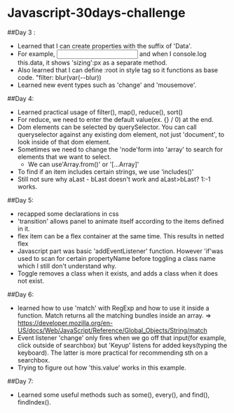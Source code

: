 # Javascript-30days-challenge

##Day 3 : 
- Learned that I can create properties with the suffix of 'Data'. 
- For example, <input data-sizing='px'> and when I console.log this.data, it shows 'sizing':px as a separate method.
- Also learned that I can define :root in style tag so it functions as base code. "filter: blur(var(--blur))
- Learned new event types such as 'change' and 'mousemove'.

##Day 4:
- Learned practical usage of filter(), map(), reduce(), sort()
- For reduce, we need to enter the default value(ex. {} / 0) at the end.
- Dom elements can be selected by querySelector. You can call queryselector against any existing dom element, not just 'document', to look inside of that dom element. 
- Sometimes we need to change the 'node'form into 'array' to search for elements that we want to select.
  * We can use'Array.from()' or '[...Array]'
- To find if an item includes certain strings, we use 'includes()'
- Still not sure why aLast - bLast doesn't work and aLast>bLast? 1:-1 works.

##Day 5:
- recapped some declarations in css
- 'transition' allows panel to animate itself according to the items defined in it.
- flex item can be a flex container at the same time. This results in netted flex
- Javascript part was basic 'addEventListener' function. However 'if'was used to scan for certain propertyName before toggling a class name which I still don't understand why.
- Toggle removes a class when it exists, and adds a class when it does not exist.

##Day 6:
- learned how to use 'match' with RegExp and how to use it inside a function. Match returns all the matching bundles inside an array.
 => https://developer.mozilla.org/en-US/docs/Web/JavaScript/Reference/Global_Objects/String/match
- Event listener 'change' only fires when we go off that input(for example, click outside of searchbox) but 'Keyup' listens for added keys(typing the keyboard). The latter is more practical for recommending sth on a searchbox.
- Trying to figure out how 'this.value' works in this example.

##Day 7:
- Learned some useful methods such as some(), every(), and find(), findIndex().
